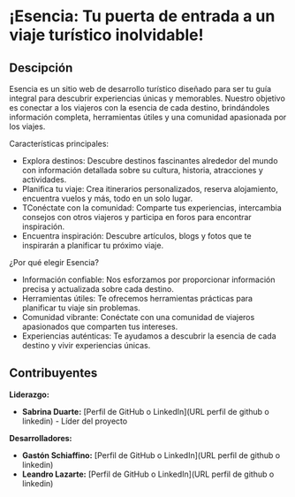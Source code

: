 # ¡Esencia: Tu puerta de entrada a un viaje turístico inolvidable!
## Descipción 
<p>Esencia es un sitio web de desarrollo turístico diseñado para ser tu guía integral para descubrir experiencias únicas y memorables. Nuestro objetivo es conectar a los viajeros con la esencia de cada destino, brindándoles información completa, herramientas útiles y una comunidad apasionada por los viajes.</p>

Características principales:
<ul>
  <li>Explora destinos: Descubre destinos fascinantes alrededor del mundo con información detallada sobre su cultura, historia, atracciones y actividades.</li>
  <li>Planifica tu viaje: Crea itinerarios personalizados, reserva alojamiento, encuentra vuelos y más, todo en un solo lugar.</li>
  <li>TConéctate con la comunidad: Comparte tus experiencias, intercambia consejos con otros viajeros y participa en foros para encontrar inspiración.</li>
  <li>Encuentra inspiración: Descubre artículos, blogs y fotos que te inspirarán a planificar tu próximo viaje.</li>
</ul>

¿Por qué elegir Esencia?
<ul>
  <li>Información confiable: Nos esforzamos por proporcionar información precisa y actualizada sobre cada destino.</li>
  <li>Herramientas útiles: Te ofrecemos herramientas prácticas para planificar tu viaje sin problemas.</li>
  <li>Comunidad vibrante: Conéctate con una comunidad de viajeros apasionados que comparten tus intereses.</li>
  <li>Experiencias auténticas: Te ayudamos a descubrir la esencia de cada destino y vivir experiencias únicas.</li>
</ul>

## Contribuyentes

**Liderazgo:**

* **Sabrina Duarte:** [Perfil de GitHub o LinkedIn](URL perfil de github o linkedin) - Líder del proyecto

**Desarrolladores:**

* **Gastón Schiaffino:** [Perfil de GitHub o LinkedIn](URL perfil de github o linkedin)
* **Leandro Lazarte:** [Perfil de GitHub o LinkedIn](URL perfil de github o linkedin)
